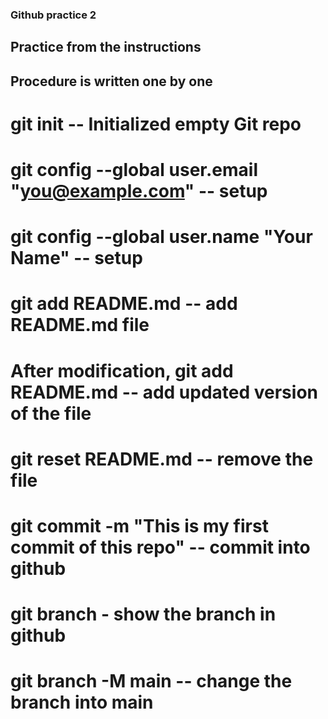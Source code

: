 ### Github practice 2
## Practice from the instructions 
## Procedure is written one by one

# git init  --  Initialized empty Git repo
# git config --global user.email "you@example.com"  --  setup
# git config --global user.name "Your Name"   --  setup
# git add README.md  --  add README.md file
# After modification, git add README.md -- add updated version of the file
# git reset README.md  -- remove the file 
# git commit -m "This is my first commit of this repo"   --  commit into github
# git branch  -  show the branch in github
# git branch -M main  --  change the branch into main

